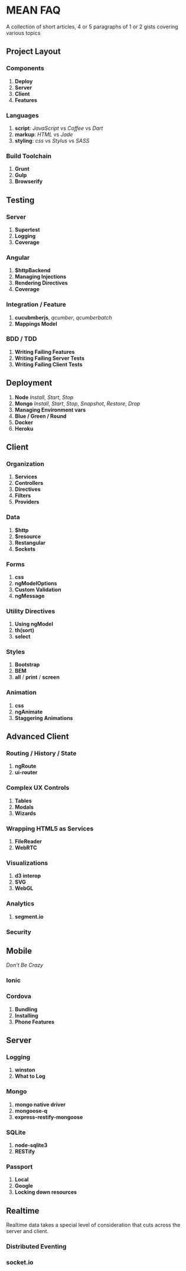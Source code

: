 # MEAN FAQ

A collection of short articles, 4 or 5 paragraphs of 1 or 2 gists covering
various topics

## Project Layout

### Components
1. **Deploy**
1. **Server**
1. **Client**
1. **Features**

### Languages

1. **script**: *JavaScript* vs *Coffee* vs *Dart*
1. **markup**: *HTML* vs *Jade*
1. **styling**: *css* vs *Stylus* vs *SASS*

### Build Toolchain

1. **Grunt**
1. **Gulp**
1. **Browserify**

## Testing
### Server
1. **Supertest**
1. **Logging**
1. **Coverage**

### Angular
1. **$httpBackend**
1. **Managing Injections**
1. **Rendering Directives**
1. **Coverage**

### Integration / Feature
1. **cucubmberjs**, *qcumber*, *qcumberbatch*
1. **Mappings Model**

### BDD / TDD
1. **Writing Failing Features**
1. **Writing Failing Server Tests**
1. **Writing Failing Client Tests**

## Deployment
1. **Node** *Install*, *Start*, *Stop*
1. **Mongo** *Install*, *Start*, *Stop*, *Snapshot*, *Restore*, *Drop*
1. **Managing Environment vars**
1. **Blue / Green / Round**
1. **Docker**
1. **Heroku**

## Client
### Organization
1. **Services**
1. **Controllers**
1. **Directives**
1. **Filters**
1. **Providers**

### Data
1. **$http**
1. **$resource**
1. **Restangular**
1. **Sockets**

### Forms
1. **css**
1. **ngModelOptions**
1. **Custom Validation**
1. **ngMessage**

### Utility Directives
1. **Using ngModel**
1. **th(sort)**
1. **select**

### Styles
1. **Bootstrap**
1. **BEM**
1. **all** / **print** / **screen**

### Animation
1. **css**
1. **ngAnimate**
1. **Staggering Animations**

## Advanced Client

### Routing / History / State

1. **ngRoute**
1. **ui-router**

### Complex UX Controls

1. **Tables**
1. **Modals**
1. **Wizards**

### Wrapping HTML5 as Services

1. **FileReader**
1. **WebRTC**

### Visualizations

1. **d3 interop**
1. **SVG**
1. **WebGL**

### Analytics

1. **segment.io**

### Security

## Mobile
*Don't Be Crazy*

### Ionic

### Cordova

1. **Bundling**
1. **Installing**
1. **Phone Features**

## Server
### Logging
1. **winston**
1. **What to Log**

### Mongo
1. **mongo native driver**
1. **mongoose-q**
1. **express-restify-mongoose**

### SQLite
1. **node-sqlite3**
1. **RESTify**

### Passport
1. **Local**
1. **Google**
1. **Locking down resources**

## Realtime

Realtime data takes a special level of consideration that cuts across the server
and client.

### Distributed Eventing

### socket.io
